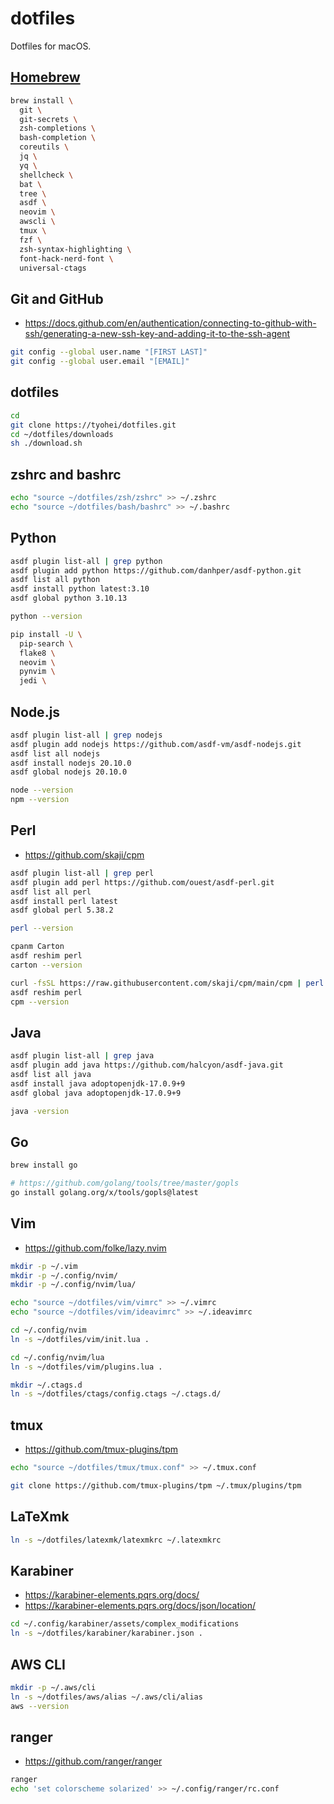# dotfiles

Dotfiles for macOS.

## [Homebrew](https://brew.sh/)

```sh
brew install \
  git \
  git-secrets \
  zsh-completions \
  bash-completion \
  coreutils \
  jq \
  yq \
  shellcheck \
  bat \
  tree \
  asdf \
  neovim \
  awscli \
  tmux \
  fzf \
  zsh-syntax-highlighting \
  font-hack-nerd-font \
  universal-ctags
```

## Git and GitHub

- https://docs.github.com/en/authentication/connecting-to-github-with-ssh/generating-a-new-ssh-key-and-adding-it-to-the-ssh-agent

```sh
git config --global user.name "[FIRST LAST]"
git config --global user.email "[EMAIL]"
```

## dotfiles

```sh
cd
git clone https://tyohei/dotfiles.git
cd ~/dotfiles/downloads
sh ./download.sh
```

## zshrc and bashrc

```sh
echo "source ~/dotfiles/zsh/zshrc" >> ~/.zshrc
echo "source ~/dotfiles/bash/bashrc" >> ~/.bashrc
```

## Python

```sh
asdf plugin list-all | grep python
asdf plugin add python https://github.com/danhper/asdf-python.git
asdf list all python
asdf install python latest:3.10
asdf global python 3.10.13

python --version

pip install -U \
  pip-search \
  flake8 \
  neovim \
  pynvim \
  jedi \
```

## Node.js

```sh
asdf plugin list-all | grep nodejs
asdf plugin add nodejs https://github.com/asdf-vm/asdf-nodejs.git
asdf list all nodejs
asdf install nodejs 20.10.0
asdf global nodejs 20.10.0

node --version
npm --version
```

## Perl

* https://github.com/skaji/cpm

```sh
asdf plugin list-all | grep perl
asdf plugin add perl https://github.com/ouest/asdf-perl.git
asdf list all perl
asdf install perl latest
asdf global perl 5.38.2

perl --version

cpanm Carton
asdf reshim perl
carton --version

curl -fsSL https://raw.githubusercontent.com/skaji/cpm/main/cpm | perl - install -g App::cpm
asdf reshim perl
cpm --version
```

## Java

```sh
asdf plugin list-all | grep java
asdf plugin add java https://github.com/halcyon/asdf-java.git
asdf list all java
asdf install java adoptopenjdk-17.0.9+9
asdf global java adoptopenjdk-17.0.9+9

java -version
```

## Go

```sh
brew install go

# https://github.com/golang/tools/tree/master/gopls
go install golang.org/x/tools/gopls@latest
```

## Vim

* https://github.com/folke/lazy.nvim

```sh
mkdir -p ~/.vim
mkdir -p ~/.config/nvim/
mkdir -p ~/.config/nvim/lua/

echo "source ~/dotfiles/vim/vimrc" >> ~/.vimrc
echo "source ~/dotfiles/vim/ideavimrc" >> ~/.ideavimrc

cd ~/.config/nvim
ln -s ~/dotfiles/vim/init.lua .

cd ~/.config/nvim/lua
ln -s ~/dotfiles/vim/plugins.lua .

mkdir ~/.ctags.d
ln -s ~/dotfiles/ctags/config.ctags ~/.ctags.d/
```

## tmux

* https://github.com/tmux-plugins/tpm

```sh
echo "source ~/dotfiles/tmux/tmux.conf" >> ~/.tmux.conf

git clone https://github.com/tmux-plugins/tpm ~/.tmux/plugins/tpm
```

## LaTeXmk

```sh
ln -s ~/dotfiles/latexmk/latexmkrc ~/.latexmkrc
```

## Karabiner

- https://karabiner-elements.pqrs.org/docs/
- https://karabiner-elements.pqrs.org/docs/json/location/

```sh
cd ~/.config/karabiner/assets/complex_modifications
ln -s ~/dotfiles/karabiner/karabiner.json .
```


## AWS CLI

```sh
mkdir -p ~/.aws/cli
ln -s ~/dotfiles/aws/alias ~/.aws/cli/alias
aws --version
```

## ranger

* https://github.com/ranger/ranger

```sh
ranger
echo 'set colorscheme solarized' >> ~/.config/ranger/rc.conf
```
